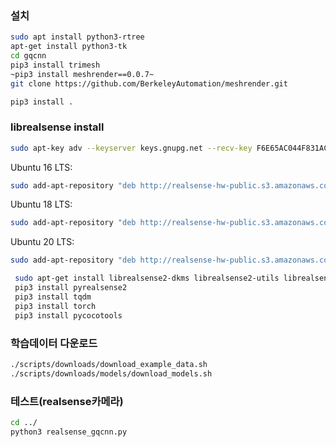 ### 설치

```bash
sudo apt install python3-rtree
apt-get install python3-tk
cd gqcnn
pip3 install trimesh
~pip3 install meshrender==0.0.7~
git clone https://github.com/BerkeleyAutomation/meshrender.git

pip3 install .
```
### librealsense install
```bash
sudo apt-key adv --keyserver keys.gnupg.net --recv-key F6E65AC044F831AC80A06380C8B3A55A6F3EFCDE || sudo apt-key adv --keyserver hkp://keyserver.ubuntu.com:80 --recv-key F6E65AC044F831AC80A06380C8B3A55A6F3EFCDE
```
Ubuntu 16 LTS:
```bash
sudo add-apt-repository "deb http://realsense-hw-public.s3.amazonaws.com/Debian/apt-repo xenial main" -u
```
Ubuntu 18 LTS:
```bash
sudo add-apt-repository "deb http://realsense-hw-public.s3.amazonaws.com/Debian/apt-repo bionic main" -u
```
Ubuntu 20 LTS:
```bash
sudo add-apt-repository "deb http://realsense-hw-public.s3.amazonaws.com/Debian/apt-repo focal main" -u

```
```bash
 sudo apt-get install librealsense2-dkms librealsense2-utils librealsense2-dev librealsense2-dbg
 pip3 install pyrealsense2
 pip3 install tqdm
 pip3 install torch
 pip3 install pycocotools
```
### 학습데이터 다운로드
```bash
./scripts/downloads/download_example_data.sh
./scripts/downloads/models/download_models.sh
```
### 테스트(realsense카메라)
```bash
cd ../
python3 realsense_gqcnn.py
```
